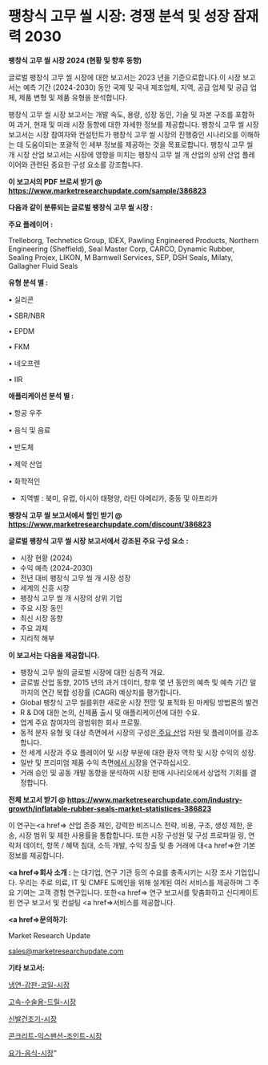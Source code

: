 # 팽창식 고무 씰 시장: 경쟁 분석 및 성장 잠재력 2030

<strong>팽창식 고무 씰 시장 2024 (현황 및 향후 동향)</strong>

글로벌 팽창식 고무 씰 시장에 대한 보고서는 2023 년을 기준으로합니다.이 시장 보고서는 예측 기간 (2024-2030) 동안 국제 및 국내 제조업체, 지역, 공급 업체 및 공급 업체, 제품 변형 및 제품 유형을 분석합니다.

팽창식 고무 씰 시장 보고서는 개발 속도, 용량, 성장 동인, 기술 및 자본 구조를 포함하여 과거, 현재 및 미래 시장 동향에 대한 자세한 정보를 제공합니다. 팽창식 고무 씰 시장 보고서는 시장 참여자와 컨설턴트가 팽창식 고무 씰 시장의 진행중인 시나리오를 이해하는 데 도움이되는 포괄적 인 세부 정보를 제공하는 것을 목표로합니다. 팽창식 고무 씰 개 시장 산업 보고서는 시장에 영향을 미치는 팽창식 고무 씰 개 산업의 상위 산업 플레이어와 관련된 중요한 구성 요소를 강조합니다.



<strong>이 보고서의 PDF 브로셔 받기 @ <a href=https://www.marketresearchupdate.com/sample/386823>https://www.marketresearchupdate.com/sample/386823</a></strong>



<strong>다음과 같이 분류되는 글로벌 팽창식 고무 씰 시장 :</strong>



<strong>주요 플레이어 :</strong>

Trelleborg, Technetics Group, IDEX, Pawling Engineered Products, Northern Engineering (Sheffield), Seal Master Corp, CARCO, Dynamic Rubber, Sealing Projex, LIKON, M Barnwell Services, SEP, DSH Seals, Milaty, Gallagher Fluid Seals



<strong>유형 분석 별 :</strong>

• 실리콘

• SBR/NBR

• EPDM

• FKM

• 네오프렌

• IIR



<strong>애플리케이션 분석 별 :</strong>

• 항공 우주

• 음식 및 음료

• 반도체

• 제약 산업

• 화학적인

<ul>
  <li>지역별 : 북미, 유럽, 아시아 태평양, 라틴 아메리카, 중동 및 아프리카</li>
</ul>


<strong>팽창식 고무 씰 보고서에서 할인 받기 @ <a href=https://www.marketresearchupdate.com/discount/386823>https://www.marketresearchupdate.com/discount/386823</a></strong>



<strong>글로벌 팽창식 고무 씰 시장 보고서에서 강조된 주요 구성 요소 :</strong>
<ul>
  <li>시장 현황 (2024)</li>
  <li>수익 예측 (2024-2030)</li>
  <li>전년 대비 팽창식 고무 씰 개 시장 성장</li>
  <li>세계의 신흥 시장</li>
  <li>팽창식 고무 씰 개 시장의 상위 기업</li>
  <li>주요 시장 동인</li>
  <li>최신 시장 동향</li>
  <li>주요 과제</li>
  <li>지리적 해부</li>
</ul>


<strong>이 보고서는 다음을 제공합니다.</strong>
<ul>
  <li>팽창식 고무 씰의 글로벌 시장에 대한 심층적 개요.</li>
  <li>글로벌 산업 동향, 2015 년의 과거 데이터, 향후 몇 년 동안의 예측 및 예측 기간 말까지의 연간 복합 성장률 (CAGR) 예상치를 평가합니다.</li>
  <li>Global 팽창식 고무 씰를위한 새로운 시장 전망 및 표적화 된 마케팅 방법론의 발견</li>
  <li>R &amp; D에 대한 논의, 신제품 출시 및 애플리케이션에 대한 수요.</li>
  <li>업계 주요 참여자의 광범위한 회사 프로필.</li>
  <li>동적 분자 유형 및 대상 측면에서 시장의 구성은<a href=> 주요 산</a>업 자원 및 플레이어를 강조합니다.</li>
  <li>전 세계 시장과 주요 플레이어 및 시장 부문에 대한 환자 역학 및 시장 수익의 성장.</li>
  <li>일반 및 프리미엄 제품 수익 측면<a href=>에서 시</a>장을 연구하십시오.</li>
  <li>거래 승인 및 공동 개발 동향을 분석하여 시장 판매 시나리오에서 상업적 기회를 결정합니다.</li>
</ul>



<strong>전체 보고서 받기 @ <a href=https://www.marketresearchupdate.com/industry-growth/inflatable-rubber-seals-market-statistices-386823>https://www.marketresearchupdate.com/industry-growth/inflatable-rubber-seals-market-statistices-386823</a></strong>

이 연구는<a href=> 산업 존중</a> 체인, 강력한 비즈니스 전략, 비용, 구조, 생성 제한, 운송, 시장 범위 및 제한 사용률을 통합합니다. 또한 시장 구성원 및 구성 프로파일 링, 연락처 데이터, 항목 / 혜택 침대, 소득 개발, 수익 창출 및 총 거래에 대<a href=>한 기본 </a>정보를 제공합니다.



<strong><a href=>회사 소</a>개 :</strong>
는 대기업, 연구 기관 등의 수요를 충족시키는 시장 조사 기업입니다. 우리는 주로 의료, IT 및 CMFE 도메인을 위해 설계된 여러 서비스를 제공하며 그 주요 기여는 고객 경험 연구입니다. 또한<a href=> 연구 보</a>고서를 맞춤화하고 신디케이트 된 연구 보고서 및 컨설팅 <a href=>서비스</a>를 제공합니다.



<strong><a href=>문의하기:</a></strong>

Market Research Update

sales@marketresearchupdate.com



<strong>기타 보고서:</strong>

<a href=https://www.linkedin.com/pulse/냉연-강판-코일-시장-현재-및-미래-성장-2029-trend-tracking-tips-360-analysis/>냉연-강판-코일-시장</a>

<a href=https://www.linkedin.com/pulse/고속-수술용-드릴-시장-경쟁-분석-및-성장-잠재력-2029-data-dive-diaries-24-analysis-8pb2f/>고속-수술용-드릴-시장</a>

<a href=https://www.linkedin.com/pulse/신발건조기-시장-규모-및-성장-2023-market-matrix-musings-analysis-aledf/>신발건조기-시장</a>

<a href=https://www.linkedin.com/pulse/콘크리트-익스팬션-조인트-시장-진입-전략-및-위험-평가2030년-market-matrix-musings-analysis-3bdqf/>콘크리트-익스팬션-조인트-시장</a>

<a href=https://www.linkedin.com/pulse/요가-음식-시장-규모-및-성장-2023-survey-spotlight-pro-24-analysis-zgp5f/>요가-음식-시장</a>"
